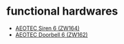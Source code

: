 # functional hardwares

- [AEOTEC Siren 6 (ZW164)](https://aeotec.com/products/aeotec-siren-6)
- [AEOTEC Doorbell 6 (ZW162)](https://aeotec.com/products/aeotec-doorbell-6)
